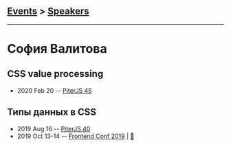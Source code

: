 ## [Events](../README.md) > [Speakers](../speakers.md)
---

# София Валитова

## CSS value processing
- 2020 Feb 20 -- [PiterJS 45](https://youtu.be/j83p7mCr7h0?t=3722)    
## Типы данных в CSS
- 2019 Aug 16 -- [PiterJS 40](https://youtu.be/4giWGkd7WSQ?t=7292)    
- 2019 Oct 13-14 -- [Frontend Conf 2019](https://www.youtube.com/watch?v=PoWpkLeJnBA)  | [:notebook:](https://drive.google.com/file/d/1b90psxhiXnARgMJiy7EXE7egnxLE2yAj)  

